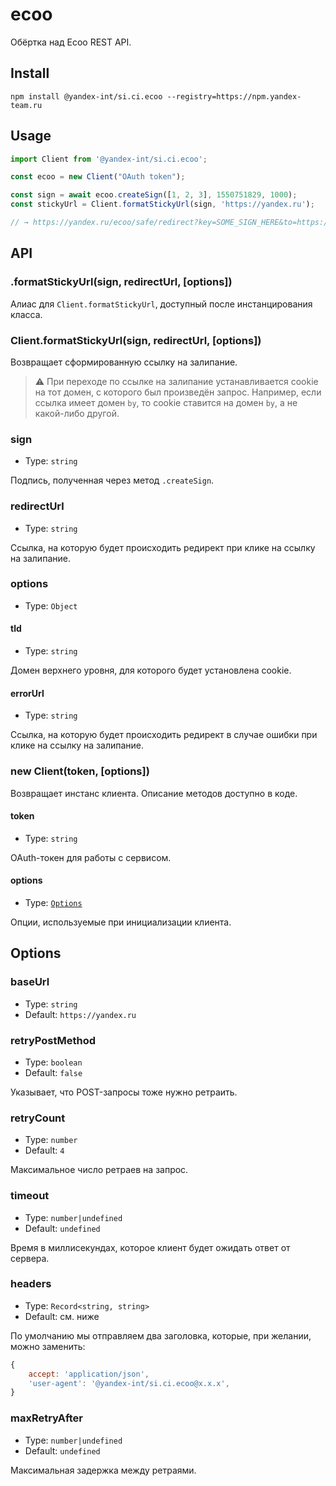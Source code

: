 # ecoo

Обёртка над Ecoo REST API.

## Install

```console
npm install @yandex-int/si.ci.ecoo --registry=https://npm.yandex-team.ru
```

## Usage

```js
import Client from '@yandex-int/si.ci.ecoo';

const ecoo = new Client("OAuth token");

const sign = await ecoo.createSign([1, 2, 3], 1550751829, 1000);
const stickyUrl = Client.formatStickyUrl(sign, 'https://yandex.ru');

// → https://yandex.ru/ecoo/safe/redirect?key=SOME_SIGN_HERE&to=https://yandex.ru
```

## API

### .formatStickyUrl(sign, redirectUrl, [options])

Алиас для `Client.formatStickyUrl`, доступный после инстанцирования класса.

### Client.formatStickyUrl(sign, redirectUrl, [options])

Возвращает сформированную ссылку на залипание.

> :warning: При переходе по ссылке на залипание устанавливается cookie на тот домен, с которого был произведён запрос. Например, если ссылка имеет домен `by`, то cookie ставится на домен `by`, а не какой-либо другой.

### sign

* Type: `string`

Подпись, полученная через метод `.createSign`.

### redirectUrl

* Type: `string`

Ссылка, на которую будет происходить редирект при клике на ссылку на залипание.

### options

* Type: `Object`

#### tld

* Type: `string`

Домен верхнего уровня, для которого будет установлена cookie.

#### errorUrl

* Type: `string`

Ссылка, на которую будет происходить редирект в случае ошибки при клике на ссылку на залипание.

### new Client(token, [options])

Возвращает инстанс клиента. Описание методов доступно в коде.

#### token

* Type: `string`

OAuth-токен для работы с сервисом.

#### options

* Type: [`Options`](#options-1)

Опции, используемые при инициализации клиента.

## Options

### baseUrl

* Type: `string`
* Default: `https://yandex.ru`

### retryPostMethod

* Type: `boolean`
* Default: `false`

Указывает, что POST-запросы тоже нужно ретраить.

### retryCount

* Type: `number`
* Default: `4`

Максимальное число ретраев на запрос.

### timeout

* Type: `number|undefined`
* Default: `undefined`

Время в миллисекундах, которое клиент будет ожидать ответ от сервера.

### headers

* Type: `Record<string, string>`
* Default: см. ниже

По умолчанию мы отправляем два заголовка, которые, при желании, можно заменить:

```js
{
    accept: 'application/json',
    'user-agent': '@yandex-int/si.ci.ecoo@x.x.x',
}
```

### maxRetryAfter

* Type: `number|undefined`
* Default: `undefined`

Максимальная задержка между ретраями.
